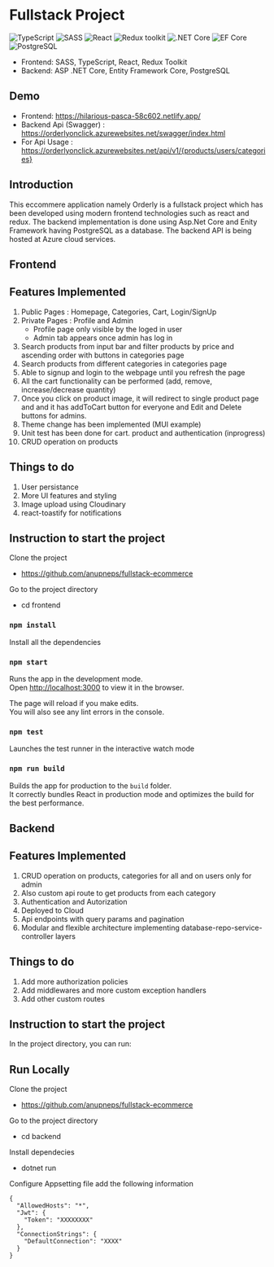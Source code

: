 # Fullstack Project

![TypeScript](https://img.shields.io/badge/TypeScript-v.4-green)
![SASS](https://img.shields.io/badge/SASS-v.4-hotpink)
![React](https://img.shields.io/badge/React-v.18-blue)
![Redux toolkit](https://img.shields.io/badge/Redux-v.1.9-brown)
![.NET Core](https://img.shields.io/badge/.NET%20Core-v.7-purple)
![EF Core](https://img.shields.io/badge/EF%20Core-v.7-cyan)
![PostgreSQL](https://img.shields.io/badge/PostgreSQL-v.14-drakblue)

* Frontend: SASS, TypeScript, React, Redux Toolkit
* Backend: ASP .NET Core, Entity Framework Core, PostgreSQL

## Demo
- Frontend: https://hilarious-pasca-58c602.netlify.app/
- Backend Api (Swagger) : https://orderlyonclick.azurewebsites.net/swagger/index.html
- For Api Usage : https://orderlyonclick.azurewebsites.net/api/v1/{products/users/categories}

## Introduction 
This eccommere application namely Orderly is a fullstack project which has been developed using modern frontend technologies such as react and redux. The backend implementation is done using Asp.Net Core and Enity Framework having PostgreSQL as a database. The backend API is being hosted at Azure cloud services.  

## Frontend

## Features Implemented 
1. Public Pages : Homepage, Categories, Cart, Login/SignUp
2. Private Pages : Profile and Admin
    - Profile page only visible by the loged in user 
    - Admin tab appears once admin has log in 
3. Search products from input bar and filter products by price and ascending order with buttons in categories page
4. Search products from different categories in categories page
5. Able to signup and login to the webpage until you refresh the page
6. All the cart functionality can be performed (add, remove, increase/decrease quantity)
7. Once you click on product image, it will redirect to single product page and and it has addToCart button for everyone and  Edit and Delete buttons for admins. 
8. Theme change has been implemented (MUI example)
9. Unit test has been done for cart. product and authentication (inprogress)
10. CRUD operation on products

## Things to do
1. User persistance
2. More UI features and styling
3. Image upload using Cloudinary
4. react-toastify for notifications

## Instruction to start the project

Clone the project

- https://github.com/anupneps/fullstack-ecommerce

Go to the project directory

- cd frontend

### `npm install`

Install all the dependencies

### `npm start`

Runs the app in the development mode.\
Open [http://localhost:3000](http://localhost:3000) to view it in the browser.

The page will reload if you make edits.\
You will also see any lint errors in the console.

### `npm test`

Launches the test runner in the interactive watch mode

### `npm run build`

Builds the app for production to the `build` folder.\
It correctly bundles React in production mode and optimizes the build for the best performance.

## Backend

## Features Implemented 
1. CRUD operation on products, categories for all and on users only for admin 
2. Also custom api route to get products from each category
3. Authentication and Autorization
4. Deployed to Cloud
5. Api endpoints with query params and pagination
6. Modular and flexible architecture implementing database-repo-service-controller layers

## Things to do
1. Add more authorization policies
2. Add middlewares and more custom exception handlers
3. Add other custom routes

## Instruction to start the project

In the project directory, you can run:

## Run Locally
Clone the project

- https://github.com/anupneps/fullstack-ecommerce

Go to the project directory

- cd backend

Install dependecies

- dotnet run

Configure Appsetting file add the following information
```
{
  "AllowedHosts": "*",
  "Jwt": {
    "Token": "XXXXXXXX"
  },
  "ConnectionStrings": {
    "DefaultConnection": "XXXX"
  }
}

```


